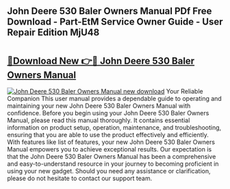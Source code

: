 ## John Deere 530 Baler Owners Manual PDf Free Download - Part-EtM Service Owner Guide - User Repair Edition MjU48

# <h2><a href="http://bc92408.oget.top/?id=John+Deere+530+Baler+Owners+Manual">🔗Download New 👉🔴 John Deere 530 Baler Owners Manual</a></h2>

[![John Deere 530 Baler Owners Manual new download](https://i.imgur.com/5g1atiW.png)](http://bc92408.oget.top/?id=John+Deere+530+Baler+Owners+Manual)
Your Reliable Companion This user manual provides a dependable guide to operating and maintaining your new John Deere 530 Baler Owners Manual with confidence. Before you begin using your John Deere 530 Baler Owners Manual, please read this manual thoroughly. It contains essential information on product setup, operation, maintenance, and troubleshooting, ensuring that you are able to use the product effectively and efficiently. With features like list of features, your new John Deere 530 Baler Owners Manual empowers you to achieve exceptional results. Our expectation is that the John Deere 530 Baler Owners Manual has been a comprehensive and easy-to-understand resource in your journey to becoming proficient in using your new gadget. Should you need any assistance or clarification, please do not hesitate to contact our support team.
